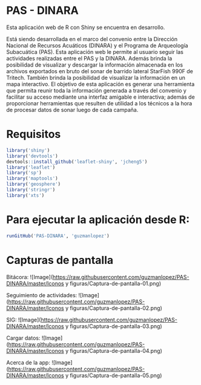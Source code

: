 PAS - DINARA
===

Esta aplicación web de R con Shiny se encuentra en desarrollo.

Está siendo desarrollada en el marco del convenio entre la Dirección Nacional de Recursos Acuáticos (DINARA) y el Programa de Arqueología Subacuática (PAS). Esta aplicación web le permite al usuario seguir las actividades realizadas entre el PAS y la DINARA. Además brinda la posibilidad de visualizar y descargar la información almacenada en los archivos exportados en bruto del sonar de barrido lateral StarFish 990F de Tritech. También brinda la posibilidad de visualizar la información en un mapa interactivo. El objetivo de esta aplicación es generar una herramienta que permita reunir toda la información generada a través del convenio y facilitar su acceso mediante una interfaz amigable e interactiva; además de proporcionar herramientas que resulten de utilidad a los técnicos a la hora de procesar datos de sonar luego de cada campaña.

Requisitos
===

```R
library('shiny')
library('devtools')
devtools::install_github('leaflet-shiny', 'jcheng5')
library('leaflet')
library('sp')
library('maptools')
library('geosphere')
library('stringr')
library('xts')
```
Para ejecutar la aplicación desde R: 
===

```R
runGitHub('PAS-DINARA', 'guzmanlopez')
```

Capturas de pantalla
===

Bitácora:
![Image](https://raw.githubusercontent.com/guzmanlopez/PAS-DINARA/master/Iconos y figuras/Captura-de-pantalla-01.png)

Seguimiento de actividades:
![Image](https://raw.githubusercontent.com/guzmanlopez/PAS-DINARA/master/Iconos y figuras/Captura-de-pantalla-02.png)

SIG:
![Image](https://raw.githubusercontent.com/guzmanlopez/PAS-DINARA/master/Iconos y figuras/Captura-de-pantalla-03.png)

Cargar datos:
![Image](https://raw.githubusercontent.com/guzmanlopez/PAS-DINARA/master/Iconos y figuras/Captura-de-pantalla-04.png)

Acerca de la app:
![Image](https://raw.githubusercontent.com/guzmanlopez/PAS-DINARA/master/Iconos y figuras/Captura-de-pantalla-05.png)
